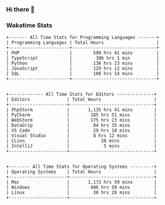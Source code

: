 ### Hi there 👋

<!--
**claserre9/claserre9** is a ✨ _special_ ✨ repository because its `README.md` (this file) appears on your GitHub profile.

Here are some ideas to get you started:

- 🔭 I’m currently working on ...
- 🌱 I’m currently learning ...
- 👯 I’m looking to collaborate on ...
- 🤔 I’m looking for help with ...
- 💬 Ask me about ...
- 📫 How to reach me: ...
- 😄 Pronouns: ...
- ⚡ Fun fact: ...
-->

[//]: # (wakatime-stats)


### Wakatime Stats
```
+------- All Time Stats for Programming Languages -------+
| Programming Languages | Total Hours                    |
+-----------------------+--------------------------------+
| PHP                   |        599 hrs 41 mins         |
| TypeScript            |         306 hrs 1 min          |
| Python                |        136 hrs 23 mins         |
| JavaScript            |        129 hrs 12 mins         |
| SQL                   |        108 hrs 14 mins         |
+-----------------------+--------------------------------+


+------------- All Time Stats for Editors --------------+
| Editors              | Total Hours                    |
+----------------------+--------------------------------+
| PhpStorm             |       1,135 hrs 41 mins        |
| PyCharm              |        185 hrs 51 mins         |
| WebStorm             |        175 hrs 23 mins         |
| DataGrip             |         84 hrs 35 mins         |
| VS Code              |         29 hrs 10 mins         |
| Visual Studio        |         8 hrs 12 mins          |
| CLion                |            28 mins             |
| IntelliJ             |             5 mins             |
+----------------------+--------------------------------+


+-------- All Time Stats for Operating Systems ---------+
| Operating Systems    | Total Hours                    |
+----------------------+--------------------------------+
| Mac                  |       1,173 hrs 59 mins        |
| Windows              |        406 hrs 59 mins         |
| Linux                |         38 hrs 28 mins         |
+----------------------+--------------------------------+
```

[//]: # (end-wakatime-stats)






























































